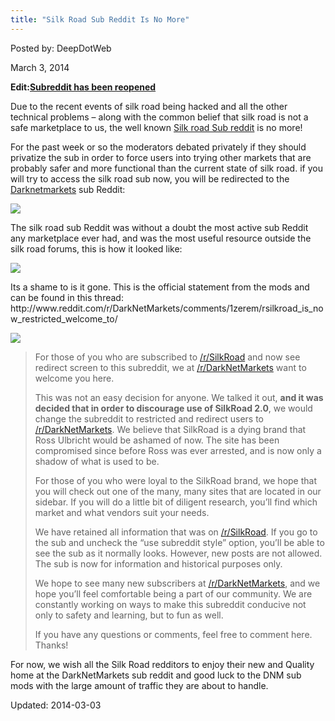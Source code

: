 ```yaml
---
title: "Silk Road Sub Reddit Is No More"
---
```


        
Posted by: DeepDotWeb
    
    
<span>March 3, 2014</span>

<p><strong><span class="title may-blank loggedin">Edit:</span><a class="title may-blank loggedin" tabindex="1" href="http://www.reddit.com/r/SilkRoad/comments/209z3t/subreddit_has_been_reopened/" target="_blank">Subreddit has been reopened</a></strong></p>
<p>Due to the recent events of silk road being hacked and all the other technical problems &#8211; along with the common belief that silk road is not a safe marketplace to us, the well known <a href="http://www.reddit.com/r/silkroad">Silk road Sub reddit</a> is no more!</p>
<p>For the past week or so the moderators debated privately if they should privatize the sub in order to force users into trying other markets that are probably safer and more functional than the current state of silk road. if you will try to access the silk road sub now, you will be redirected to the <a href="http://www.reddit.com/r/DarkNetMarkets/">Darknetmarkets</a> sub Reddit:</p>
<img src="https://G-I-R.github.io/deepdotweb/imgs/2014/03/redirect.png" />

<p>The silk road sub Reddit was without a doubt the most active sub Reddit any marketplace ever had, and was the most useful resource outside the silk road forums, this is how it looked like:</p>
<img src="https://G-I-R.github.io/deepdotweb/imgs/2014/03/r-sr.png" />

<p>Its a shame to is it gone. This is the official statement from the mods and can be found in this thread: http://www.reddit.com/r/DarkNetMarkets/comments/1zerem/rsilkroad_is_now_restricted_welcome_to/</p>
<img src="https://G-I-R.github.io/deepdotweb/imgs/2014/03/sr2-gone.png" />

<div>
<div>
<blockquote><p>For those of you who are subscribed to <a href="http://www.reddit.com/r/SilkRoad" rel="nofollow">/r/SilkRoad</a> and now see redirect screen to this subreddit, we at <a href="http://www.reddit.com/r/DarkNetMarkets" rel="nofollow">/r/DarkNetMarkets</a> want to welcome you here.</p>
<p>This was not an easy decision for anyone. We talked it out, <strong>and it was decided that in order to discourage use of SilkRoad 2.0</strong>, we would change the subreddit to restricted and redirect users to <a href="http://www.reddit.com/r/DarkNetMarkets" rel="nofollow">/r/DarkNetMarkets</a>. We believe that SilkRoad is a dying brand that Ross Ulbricht would be ashamed of now. The site has been compromised since before Ross was ever arrested, and is now only a shadow of what is used to be.</p>
<p>For those of you who were loyal to the SilkRoad brand, we hope that you will check out one of the many, many sites that are located in our sidebar. If you will do a little bit of diligent research, you&#8217;ll find which market and what vendors suit your needs.</p>
<p>We have retained all information that was on <a href="http://www.reddit.com/r/SilkRoad" rel="nofollow">/r/SilkRoad</a>. If you go to the sub and uncheck the &#8220;use subreddit style&#8221; option, you&#8217;ll be able to see the sub as it normally looks. However, new posts are not allowed. The sub is now for information and historical purposes only.</p>
<p>We hope to see many new subscribers at <a href="http://www.reddit.com/r/DarkNetMarkets" rel="nofollow">/r/DarkNetMarkets</a>, and we hope you&#8217;ll feel comfortable being a part of our community. We are constantly working on ways to make this subreddit conducive not only to safety and learning, but to fun as well.</p>
<p>If you have any questions or comments, feel free to comment here. Thanks!</p></blockquote>
</div>
</div>
<p>For now, we wish all the Silk Road redditors to enjoy their new and Quality home at the DarkNetMarkets sub reddit and good luck to the DNM sub mods with the large amount of traffic they are about to handle.</p>
    
    
Updated: 2014-03-03
    
    

